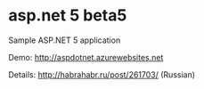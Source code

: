 # asp.net 5 beta5
Sample ASP.NET 5 application

Demo: http://aspdotnet.azurewebsites.net

Details:
http://habrahabr.ru/post/261703/ (Russian)

